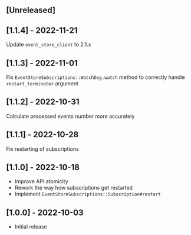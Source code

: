 ## [Unreleased]

## [1.1.4] - 2022-11-21

Update `event_store_client` to 2.1.x

## [1.1.3] - 2022-11-01

Fix `EventStoreSubscriptions::WatchDog.watch` method to correctly handle `restart_terminator` argument

## [1.1.2] - 2022-10-31

Calculate processed events number more accurately

## [1.1.1] - 2022-10-28

Fix restarting of subscriptions

## [1.1.0] - 2022-10-18

- Improve API atomicity
- Rework the way how subscriptions get restarted
- Implement `EventStoreSubscriptions::Subscription#restart`

## [1.0.0] - 2022-10-03

- Initial release
